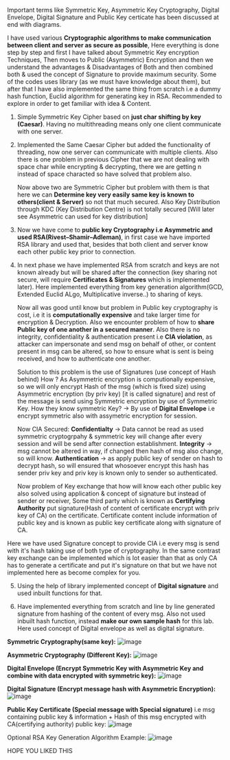 Important terms like Symmetric Key, Asymmetric Key Cryptography, Digital Envelope, Digital Signature and Public Key certicate has been discussed at end with diagrams.

I have used various **Cryptographic algorithms to make communication between client and server as secure as possible**, 
Here everything is done step by step and first I have talked about Symmetric Key encryption Techniques, Then moves to Public (Asymmetric) Encryption and then we understand the advantages & Disadvantages of Both and then combined both & used the concept of Signature to provide maximum security.
Some of the codes uses library (as we must have knowledge about them), but after that I have also implemented the same thing from scratch i.e a dummy hash function, Euclid algorithm for generating key in RSA.
Recommended to explore in order to get familiar with idea & Content.


  1. Simple Symmetric Key Cipher based on **just char shifting by key (Caesar)**. Having no multithreading means only one client communicate with one server.
  2. Implemented the Same Caesar Cipher but added the functionality of threading, now one server can communicate with multiple clients. Also there is one problem in previous Cipher that we are not dealing with space char while encrypting & decrypting, there we are getting n instead of space characted so have solved that problem also.

      Now above two are Symmetric Cipher but problem with them is that here we can
     **Determine key very easily**
     **same key is known to others(client & Server)** so not that much secured.
     Also Key Distribution through KDC (Key Distribution Centre) is not totally secured [Will later see Asymmetric can used for key distribution]
  4. Now we have come to **public key Cryptography i.e Asymmetric and used RSA(Rivest–Shamir–Adleman)**, in first case we have imported RSA library and used that, besides that both client and server know each other public key prior to connection.
  5. In next phase we have implemented RSA from scratch and keys are not known already but will be shared after the connection (key sharing not secure, will require **Certificates & Signatures** which is implemented later). Here implemented everything from key generation algorithm(GCD, Extended Euclid ALgo, Multiplicative inverse..) to sharing of keys.

       Now all was good until know but problem in Public key cryptography is cost, i.e it is **computationally expensive** and take larger time for encryption & Decryption.
       Also we encounter problem of how to **share Public key of one another in a secured manner**.
       Also there is no integrity, confidentiality & authentication present i.e **CIA violation**, as attacker can impersonate and send msg on behalf of other, or content present in msg can be altered, so how to ensure what is sent is being received, and how to authenticate one another.

     Solution to this problem is the use of Signatures (use concept of Hash behind) How ? 
     As Asymmetric encryption is computionally expensive, so we will only encrypt Hash of the msg (which is fixed size) using Asymmetric encryption (by priv key) [it is called signature] and rest of the message is send using Symmetric encryption by use of Symmetric Key.
     How they know symmetric Key? -> By use of **Digital Envelope** i.e encrypt symmetric also with assymetric encryption for session. 

     Now CIA Secured: **Confidentialty** -> Data cannot be read as used symmetric cryptogrpahy & symmetric key will change after every session and will be send after connection establishment.
               **Integrity** -> msg cannot be altered in way, if changed then hash of msg also change, so will know.
               **Authentication** -> as apply public key of sender on hash to decrypt hash, so will ensured that whosoever encrypt this hash has sender priv key and priv key is known only to sender so authenticated.

     Now problem of Key exchange that how will know each other public key also solved using application & concept of signature but instead of sender or receiver, Some third party which is known as **Certifying Authority** put signature(Hash of content of certificate encrypt with priv key of CA) on the certificate. Certificate content include information of public key and is known as public key certificate along with signature of CA.

  Here we have used Signature concept to provide CIA i.e every msg is send with it's hash taking use of both type of cryptography. In the same contrast key exchange can be implemented which is lot easier than that as only CA has to generate a certificate and put it's signature on that but we have not implemented here as become complex for you.
  
  5. Using the help of library implemented concept of **Digital signature** and used inbuilt functions for that.
     
  6. Have implemented everything from scratch and line by line generated signature from hashing of the content of every msg. Also not used inbuilt hash function, instead **make our own sample hash** for this lab. Here used concept of Digital envelope as well as digital signature.

**Symmetric Cryptography(same key):** ![image](https://github.com/himansh19/Cryptography-Algorithm/assets/89848299/9336849c-9095-4845-b526-49a91e8e1048)

**Asymmetric Cryptography (Different Key):** ![image](https://github.com/himansh19/Cryptography-Algorithm/assets/89848299/f21affb5-b400-4dfc-a8eb-a310fbcd75c4)

**Digital Envelope (Encrypt Symmetric Key with Asymmetric Key and combine with data encrypted with symmetric key):** ![image](https://github.com/himansh19/Cryptography-Algorithm/assets/89848299/7f13f4c3-f0d1-4d1b-9996-4912a52a75a0)

**Digital Signature (Encrypt message hash with Asymmetric Encryption):** ![image](https://github.com/himansh19/Cryptography-Algorithm/assets/89848299/cd6fa52e-9e20-4567-972e-867e1ba0338e)

**Public Key Certificate (Special message with Special signature)** i.e msg containing public key & information + Hash of this msg encrypted with CA(certifying authority) public key: ![image](https://github.com/himansh19/Cryptography-Algorithm/assets/89848299/4983dd7b-44d9-405a-b554-49051e67e3af)

Optional RSA Key Generation Algorithm Example: ![image](https://github.com/himansh19/Cryptography-Algorithm/assets/89848299/4f498557-8c49-4308-b50b-a94c02fda30c)


HOPE YOU LIKED THIS
     
